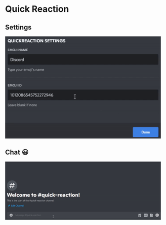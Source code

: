 # Quick Reaction

## Settings
![Settings Example](https://github.com/KfirIL/BetterDiscordPlugins/blob/main/QuickReaction/assets/quick-reaction-settings-example.gif "Settings Example")

## Chat :smiley:
![Example](https://github.com/KfirIL/BetterDiscordPlugins/blob/main/QuickReaction/assets/quick-reaction-example.gif "Example")
